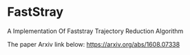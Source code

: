 # FastStray
A Implementation Of Faststray Trajectory Reduction Algorithm


The paper Arxiv link below:
https://arxiv.org/abs/1608.07338